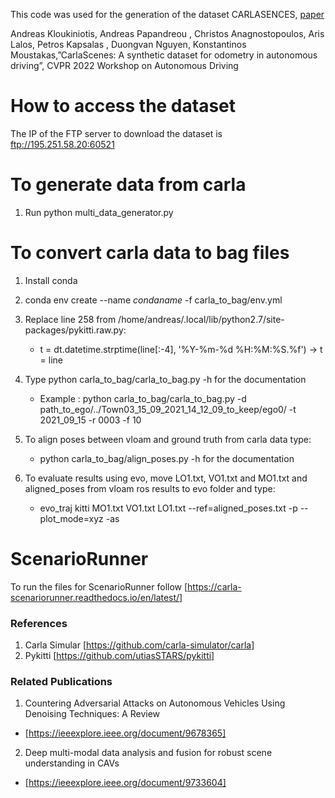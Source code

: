 This code was used for the generation of the dataset CARLASENCES,  [paper](http://paperlink)

Andreas Kloukiniotis, Andreas Papandreou , Christos Anagnostopoulos, Aris Lalos, Petros Kapsalas , Duongvan Nguyen, Konstantinos Moustakas,”CarlaScenes: A synthetic dataset for odometry in autonomous driving”,  CVPR 2022 Workshop on Autonomous Driving



# How to access the dataset
The IP of the FTP server to download the dataset is 
 ftp://195.251.58.20:60521
# To generate data from carla
1. Run python multi_data_generator.py
# To convert carla data to bag files

1. Install conda

2. conda env create --name $conda name$ -f carla_to_bag/env.yml

3. Replace line 258 from /home/andreas/.local/lib/python2.7/site-packages/pykitti.raw.py:
	- t = dt.datetime.strptime(line[:-4], '%Y-%m-%d %H:%M:%S.%f') -> t = line

4. Type python carla_to_bag/carla_to_bag.py -h for the documentation
	- Example : python carla_to_bag/carla_to_bag.py -d path_to_ego/../Town03_15_09_2021_14_12_09_to_keep/ego0/ -t 2021_09_15 -r 0003 -f 10

5. To align poses between vloam and ground truth from carla data type:
	- python carla_to_bag/align_poses.py -h for the documentation

6. To evaluate results using evo, move LO1.txt, VO1.txt and MO1.txt and aligned_poses from vloam ros results to evo folder and type:
    - evo_traj kitti MO1.txt VO1.txt LO1.txt  --ref=aligned_poses.txt -p --plot_mode=xyz -as

# ScenarioRunner
To run the files for ScenarioRunner follow [https://carla-scenariorunner.readthedocs.io/en/latest/]


### References
1. Carla Simular [https://github.com/carla-simulator/carla]
2. Pykitti [https://github.com/utiasSTARS/pykitti]

### Related Publications
1. Countering Adversarial Attacks on Autonomous Vehicles Using Denoising Techniques: A Review
- [https://ieeexplore.ieee.org/document/9678365]
2. Deep multi-modal data analysis and fusion for robust scene understanding in CAVs
- [https://ieeexplore.ieee.org/document/9733604]
